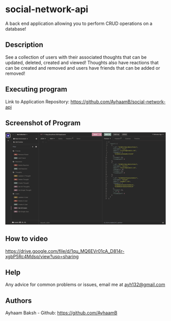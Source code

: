 # social-network-api
A back end application allowing you to perform CRUD operations on a database!

## Description
See a collection of users with their associated thoughts that can be updated, deleted, created and viewed! Thoughts also have reactions that can be created and removed and users have friends that can be added or removed!


## Executing program
Link to Application Repository: https://github.com/AyhaamB/social-network-api

## Screenshot of Program
![My Image](./images/social-network-api-screenshot.png)


## How to video
https://drive.google.com/file/d/1qu_MQ6EVr01cA_D814r-xgbP5Rc4Mdsq/view?usp=sharing

## Help
Any advice for common problems or issues, email me at ayh132@gmail.com


## Authors
Ayhaam Baksh - Github: https://github.com/AyhaamB
